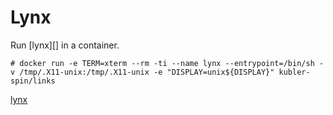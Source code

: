 # Lynx

Run [lynx][] in a container.

```
# docker run -e TERM=xterm --rm -ti --name lynx --entrypoint=/bin/sh -v /tmp/.X11-unix:/tmp/.X11-unix -e "DISPLAY=unix${DISPLAY}" kubler-spin/links 

```
[lynx](https://en.wikipedia.org/wiki/Lynx_(web_browser))
